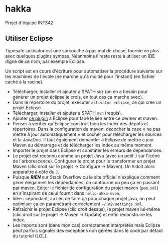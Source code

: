 # hakka

Projet d'équipe INF342

## Utiliser Eclipse

Typesafe-activator est une surcouche à pas mal de chose, fournie en plus avec quelques plugins sympas. Néanmoins il reste reste à utiliser un IDE digne de ce nom, par exemple Eclipse.

Un script est en cours d'écriture pour automatiser la procédure suivante sur les machines de l'école (ne marche qu'à moitié pour l'instant) (en fichier caché à la racine).

 * Télécharger, installer et ajouter à $PATH `sbt` (on en a besoin pour générer un projet éclipse je crois, en tout cas ça marche avec).
 * Dans le répertoire du projet, exécuter `activator eclipse`, ce qui crée un projet Eclipse.
 * Télécharger, installer et ajouter à $PATH `mvn` (requis).
 * Ajouter [ce plugin](http://eclipse.org/m2e/) à Eclipse pour faire le lien entre ce dernier et maven.
 * Penser à vérifier qu'Eclipse construit bien les index des dépôts et répertoires. Dans la configuration de maven, décocher la case « ne pas mettre à jour automatiquement » et cocher pour télécharger les sources et la JavaDoc. Il faut également demander à Eclipse de mettre à jour Maven au démarrage et de télécharger les index au même moment.
 * Importer le projet dans Eclipse et constater les erreurs de dépendances.
 * Le projet est reconnu comme un projet Java (avec un petit `J` sur l'icône de l'arborescence). Configurer le projet pour le transformer en projet Maven (clic droit sur le projet → Configure → Maven). Un `M` doit alors apparaître à côté du `J`.
 * Puisque __*RIEN*__ sur Stack Overflow ou le site officiel n'explique comment gérer élégament les dépendances, on contourne un peu ça en passant par maven. Editer le fichier de configuration du projet maven (`pom.xml`) en s'inspirant de celui fournit dans `hello-akka-mven`.
 * Idée : cependant, au lieu de faire ça pour chaque projet java, on peut optimiser ça en paramétrant correctement `~/.m2/settings.xml`.
 * Rafraîchir le projet Eclipse (clic droit dessus), le projet maven lui-même (clic droit sur le projet → Maven → Update) et enfin reconstruire les index.
 * Les imports sont (dans mon cas) correctement interprétés mais Eclipse peut parfois signaler des exceptions non gérées dans le code par défaut du tutoriel (LOL).
